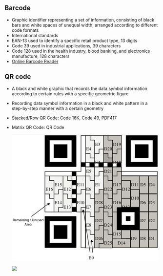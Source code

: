 ## Barcode


- Graphic identifier representing a set of information, consisting of black bars and white spaces of unequal width, arranged according to different code formats
- International standards
- EAN-13 used to identify a specific retail product type, 13 digits
- Code 39 used in industrial applications, 39 characters
- Code 128 used in the health industry, blood banking, and electronics manufacture, 128 characters
- [Online Barcode Reader](https://online-barcode-reader.inliteresearch.com/)


## QR code


- A black and white graphic that records the data symbol information according to certain rules with a specific geometric figure
- Recording data symbol information in a black and white pattern in a step-by-step manner with a certain geometry
- Stacked/Row QR Code: Code 16K, Code 49, PDF417
- Matrix QR Code: QR Code

    ![](./figure/qr1.png)

    ![](./figure/qr2.jpg)
